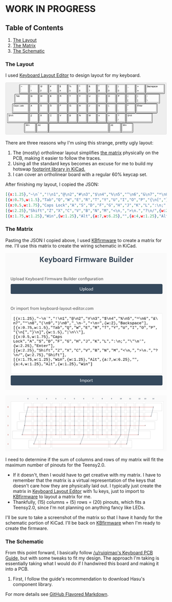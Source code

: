 # WORK IN PROGRESS

## Table of Contents
1. [The Layout](#the_layout)
2. [The Matrix](#the_matrix)
3. [The Schematic](#the_schematic)

### The Layout <a name="the_layout"></a>
I used [Keyboard Layout Editor](http://www.keyboard-layout-editor.com/) to design layout for my keyboard.

![keyboard_layout](/images/keyboard_layout_example.png)

There are three reasons why I'm using this strange, pretty ugly layout:
1. The (mostly) ortholinear layout simplifies [the matrix](https://docs.qmk.fm/#/hand_wire) physically on the PCB, making it easier to follow the traces.
2. Using all the standard keys becomes an excuse for me to build my hotswap [footprint library in KiCad.](https://learn.sparkfun.com/tutorials/beginners-guide-to-kicad/creating-a-custom-kicad-footprint-library)
3. I can cover an ortholinear board with a regular 60% keycap set.

After finishing my layout, I copied the JSON:
```json
[{x:1.25},"~\n`","!\n1","@\n2","#\n3","$\n4","%\n5","^\n6","&\n7","*\n8","(\n9",")\n0","_\n-","+\n=",{w:2},"Backspace"],
[{x:0.75,w:1.5},"Tab","Q","W","E","R","T","Y","U","I","O","P","{\n[","}\n]",{w:1.5},"|\n\\"],
[{x:0.5,w:1.75},"Caps Lock","A","S","D","F","G","H","J","K","L",":\n;","\"\n'",{w:2.25},"Enter"],
[{w:2.25},"Shift","Z","X","C","V","B","N","M","<\n,",">\n.","?\n/",{w:2.75},"Shift"],
[{x:1.75,w:1.25},"Win",{w:1.25},"Alt",{a:7,w:6.25},"",{a:4,w:1.25},"Alt",{w:1.25},"Win"]
```
### The Matrix <a name="the_matrix"></a>
Pasting the JSON I copied above, I used [KBfirmware](https://kbfirmware.com/) to create a matrix for me. I'll use this matrix to create the wiring schematic in KiCad.

![kbfirmware_JSON](/images/kbfirmware_paste_JSON.png)

![wiring_matrix](/images/matrix_wiring_example.png)

I need to determine if the sum of columns and rows of my matrix will fit the maximum number of pinouts for the Teensy2.0.
- If it doesn't, then I would have to get creative with my matrix. I have to remember that the matrix is a virtual representation of the keys that doesn't care how they are physically laid out. I typically just create the matrix in [Keyboard Layout Editor](http://www.keyboard-layout-editor.com/) with 1u keys, just to import to [KBfirmware](https://kbfirmware.com/) to layout a matrix for me.
- Thankfully, (15) columns + (5) rows = (20) pinouts, which fits a Teensy2.0, since I'm not planning on anything fancy like LEDs.

I'll be sure to take a screenshot of the matrix so that I have it handy for the schematic portion of KiCad. I'll be back on [KBfirmware](https://kbfirmware.com/) when I'm ready to create the firmware.

### The Schematic <a name="the_schematic"></a>
From this point forward, I basically follow [/u/ruiqimao's Keyboard PCB Guide,](https://github.com/ruiqimao/keyboard-pcb-guide) but with some tweaks to fit my design. The approach I'm taking is essentially taking what I would do if I handwired this board and making it into a PCB.

1. First, I follow the guide's recommendation to download Hasu's component library.


For more details see [GitHub Flavored Markdown](https://guides.github.com/features/mastering-markdown/).
